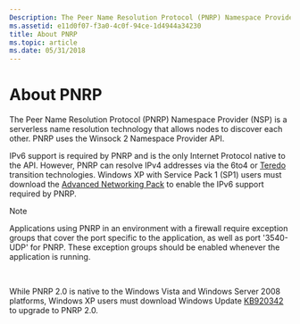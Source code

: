 ```yaml
---
Description: The Peer Name Resolution Protocol (PNRP) Namespace Provider (NSP) is a serverless name resolution technology that allows nodes to discover each other.
ms.assetid: e11d0f07-f3a0-4c0f-94ce-1d4944a34230
title: About PNRP
ms.topic: article
ms.date: 05/31/2018
---
```


# About PNRP

The Peer Name Resolution Protocol (PNRP) Namespace Provider (NSP) is a serverless name resolution technology that allows nodes to discover each other. PNRP uses the Winsock 2 Namespace Provider API.

IPv6 support is required by PNRP and is the only Internet Protocol native to the API. However, PNRP can resolve IPv4 addresses via the 6to4 or [Teredo](/windows/desktop/Teredo/portal) transition technologies. Windows XP with Service Pack 1 (SP1) users must download the [Advanced Networking Pack](https://www.microsoft.com/downloads/details.aspx?FamilyID=e88cc382-8ce6-4739-97c0-1a52a6f005e4) to enable the IPv6 support required by PNRP.

> [!Note]  
> Applications using PNRP in an environment with a firewall require exception groups that cover the port specific to the application, as well as port '3540-UDP' for PNRP. These exception groups should be enabled whenever the application is running.

 

While PNRP 2.0 is native to the Windows Vista and Windows Server 2008 platforms, Windows XP users must download Windows Update [KB920342](https://www.microsoft.com/downloads/details.aspx?familyid=55219164-EC71-4A32-A648-4ED2582EBC7C) to upgrade to PNRP 2.0.

 

 